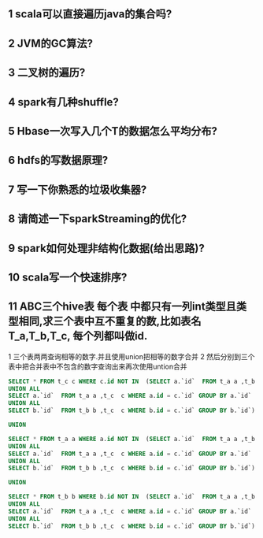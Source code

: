 
## 1 scala可以直接遍历java的集合吗?


## 2 JVM的GC算法?

## 3 二叉树的遍历?

## 4 spark有几种shuffle?

## 5 Hbase一次写入几个T的数据怎么平均分布?

## 6 hdfs的写数据原理?

## 7 写一下你熟悉的垃圾收集器?

## 8 请简述一下sparkStreaming的优化?

## 9 spark如何处理非结构化数据(给出思路)?

## 10 scala写一个快速排序?

## 11 ABC三个hive表 每个表 中都只有一列int类型且类型相同,求三个表中互不重复的数,比如表名T_a,T_b,T_c, 每个列都叫做id.

 1 三个表两两查询相等的数字.并且使用union把相等的数字合并 
 2 然后分别到三个表中把合并表中不包含的数字查询出来再次使用untion合并
  
 ``` sql
 SELECT * FROM t_c c WHERE c.id NOT IN  (SELECT a.`id`  FROM t_a a ,t_b b WHERE a.id = b.`id` GROUP BY a.`id`
UNION ALL
SELECT a.`id`  FROM t_a a ,t_c  c WHERE a.id = c.`id` GROUP BY a.`id`
UNION ALL
SELECT b.`id`  FROM t_b b ,t_c  c WHERE b.id = c.`id` GROUP BY b.`id`)

UNION 

SELECT * FROM t_a a WHERE a.id NOT IN  (SELECT a.`id`  FROM t_a a ,t_b b WHERE a.id = b.`id` GROUP BY a.`id`
UNION ALL
SELECT a.`id`  FROM t_a a ,t_c  c WHERE a.id = c.`id` GROUP BY a.`id`
UNION ALL
SELECT b.`id`  FROM t_b b ,t_c  c WHERE b.id = c.`id` GROUP BY b.`id`)

UNION 

SELECT * FROM t_b b WHERE b.id NOT IN  (SELECT a.`id`  FROM t_a a ,t_b b WHERE a.id = b.`id` GROUP BY a.`id`
UNION ALL
SELECT a.`id`  FROM t_a a ,t_c  c WHERE a.id = c.`id` GROUP BY a.`id`
UNION ALL
SELECT b.`id`  FROM t_b b ,t_c  c WHERE b.id = c.`id` GROUP BY b.`id`)
```
